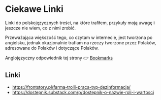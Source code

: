 # Ciekawe Linki

Linki do polskojęzycznych treści, na które trafiłem, przykuły moją uwagę i jeszcze nie wiem, co z nimi zrobić.

Przeważająca większość tego, co czytam w internecie, jest tworzona po angielsku, jednak okazjonalnie trafiam na rzeczy tworzone przez Polaków, adresowane do Polaków i dotyczące Polaków.

Anglojęzyczny odpowiednik tej strony 👉 [Bookmarks](../personal/bookmarks.md)

## Linki

- https://frontstory.pl/farma-trolli-praca-tvp-dezinformacja/
- https://dostepnik.substack.com/p/dostepnik-o-nazwie-roli-i-wartosci
